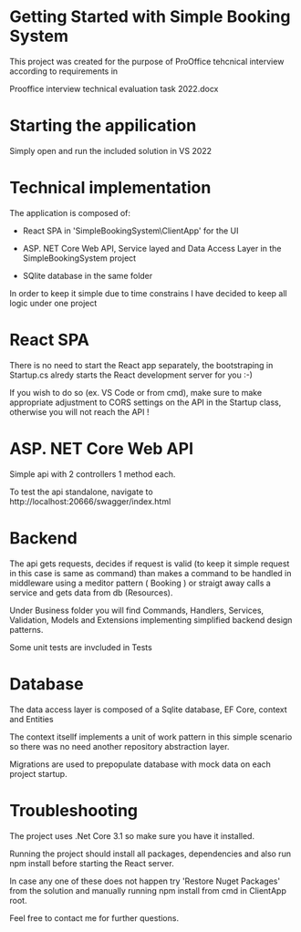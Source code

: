 # Getting Started with Simple Booking System

This project was created for the purpose of ProOffice tehcnical interview according to requirements in 

Prooffice interview technical evaluation task 2022.docx

# Starting the appilication

Simply open and run the included solution in VS 2022

# Technical implementation

The application is composed of:

 - React SPA in 'SimpleBookingSystem\ClientApp' for the UI 
   
 - ASP. NET Core Web API, Service layed and Data Access Layer in the SimpleBookingSystem project

 - SQlite database in the same folder

 In order to keep it simple due to time constrains I have decided to keep all logic under one project

# React SPA

There is no need to start the React app separately, the bootstraping in Startup.cs alredy starts the React development server for you :-)

If you wish to do so (ex. VS Code or from cmd), make sure to make appropriate adjustment to CORS settings on the API in the Startup class, otherwise you will not reach the API !

# ASP. NET Core Web API

Simple api with 2 controllers 1 method each. 

To test the api standalone, navigate to http://localhost:20666/swagger/index.html

# Backend

The api gets requests, decides if request is valid (to keep it simple request in this case is same as command) than makes a command to be handled in middleware using a meditor pattern ( Booking ) or straigt away calls a service and gets data from db (Resources).

Under Business folder you will find Commands, Handlers, Services, Validation, Models and Extensions implementing simplified backend design patterns.

Some unit tests are invcluded in Tests

# Database

The data access layer is composed of a Sqlite database, EF Core, context and Entities

The context itsellf implements a unit of work pattern in this simple scenario so there was no need another repository abstraction layer.

Migrations are used to prepopulate database with mock data on each project startup.

# Troubleshooting 

The project uses .Net Core 3.1 so make sure you have it installed.

Running the project should install all packages, dependencies and also run npm install before starting the React server.

In case any one of these does not happen try 'Restore Nuget Packages' from the solution and manually running npm install from cmd in ClientApp root.

Feel free to contact me for further questions.

